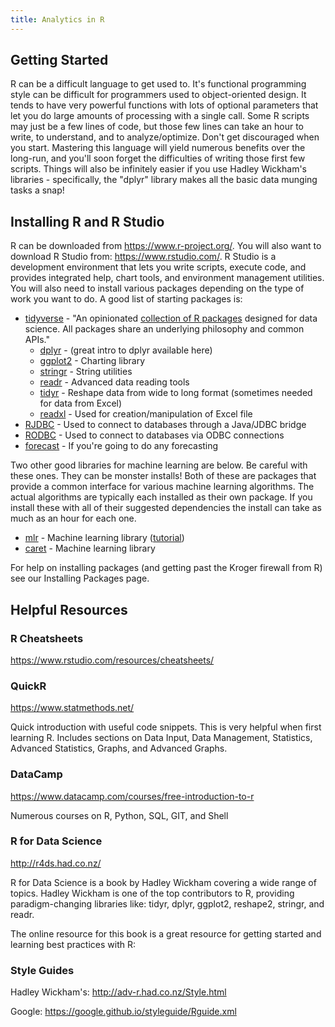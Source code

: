 ```yaml
---
title: Analytics in R
---
```


## Getting Started

R can be a difficult language to get used to.  It's functional programming style can be difficult for programmers used to object-oriented design.  It tends to have very powerful functions with lots of optional parameters that let you do large amounts of processing with a single call.  Some R scripts may just be a few lines of code, but those few lines can take an hour to write, to understand, and to analyze/optimize.  Don't get discouraged when you start.  Mastering this language will yield numerous benefits over the long-run, and you'll soon forget the difficulties of writing those first few scripts.  Things will also be infinitely easier if you use Hadley Wickham's libraries - specifically, the "dplyr" library makes all the basic data munging tasks a snap!

## Installing R and R Studio

R can be downloaded from https://www.r-project.org/.  You will also want to download R Studio from: https://www.rstudio.com/.  R Studio is a development environment that lets you write scripts, execute code, and provides integrated help, chart tools, and environment management utilities.  You will also need to install various packages depending on the type of work you want to do.  A good list of starting packages is:

* [tidyverse](https://www.tidyverse.org/) -  "An opinionated [collection of R packages](https://www.tidyverse.org/packages) designed for data science. All packages share an underlying philosophy and common APIs."   
  * [dplyr](http://dplyr.tidyverse.org/) -  (great intro to dplyr available here)
  * [ggplot2](http://ggplot2.tidyverse.org/) - Charting library
  * [stringr](http://readr.tidyverse.org/) - String utilities
  * [readr](http://readr.tidyverse.org/) - Advanced data reading tools
  * [tidyr](http://tidyr.tidyverse.org/) - Reshape data from wide to long format (sometimes needed for data from Excel)
  * [readxl](https://readxl.tidyverse.org/) - Used for creation/manipulation of Excel file
* [RJDBC](https://cran.r-project.org/web/packages/RJDBC/RJDBC.pdf) - Used to connect to databases through a Java/JDBC bridge
* [RODBC](https://cran.r-project.org/web/packages/RODBC/RODBC.pdf) - Used to connect to databases via ODBC connections
* [forecast](https://cran.r-project.org/web/packages/forecast/forecast.pdf) - If you're going to do any forecasting

Two other good libraries for machine learning are below.  Be careful with these ones.  They can be monster installs!  Both of these are packages that provide a common interface for various machine learning algorithms.  The actual algorithms are typically each installed as their own package.  If you install these with all of their suggested dependencies the install can take as much as an hour for each one.

* [mlr](https://cran.r-project.org/web/packages/mlr/mlr.pdf) - Machine learning library ([tutorial](https://mlr-org.github.io/mlr-tutorial/devel/html/))
* [caret](https://cran.r-project.org/web/packages/caret/caret.pdf) - Machine learning library

For help on installing packages (and getting past the Kroger firewall from R) see our Installing Packages page.

## Helpful Resources

### R Cheatsheets

https://www.rstudio.com/resources/cheatsheets/

### QuickR

https://www.statmethods.net/

Quick introduction with useful code snippets. This is very helpful when first learning R. Includes sections on Data Input, Data Management, Statistics, Advanced Statistics, Graphs, and Advanced Graphs.

### DataCamp

https://www.datacamp.com/courses/free-introduction-to-r

Numerous courses on R, Python, SQL, GIT, and Shell

### R for Data Science

http://r4ds.had.co.nz/

R for Data Science is a book by Hadley Wickham covering a wide range of topics. Hadley Wickham is one of the top contributors to R, providing paradigm-changing libraries like: tidyr, dplyr, ggplot2, reshape2, stringr, and readr.

The online resource for this book is a great resource for getting started and learning best practices with R:

### Style Guides

Hadley Wickham's: http://adv-r.had.co.nz/Style.html

Google: https://google.github.io/styleguide/Rguide.xml
